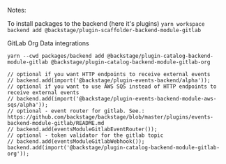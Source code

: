 Notes:

To install packages to the backend (here it's plugins)
  `yarn workspace backend add @backstage/plugin-scaffolder-backend-module-gitlab`

GitLab Org Data integrations

  `yarn --cwd packages/backend add @backstage/plugin-catalog-backend-module-gitlab @backstage/plugin-catalog-backend-module-gitlab-org`

```
// optional if you want HTTP endpoints to receive external events
// backend.add(import('@backstage/plugin-events-backend/alpha'));
// optional if you want to use AWS SQS instead of HTTP endpoints to receive external events
// backend.add(import('@backstage/plugin-events-backend-module-aws-sqs/alpha'));
// optional - event router for gitlab. See.: https://github.com/backstage/backstage/blob/master/plugins/events-backend-module-gitlab/README.md
// backend.add(eventsModuleGitlabEventRouter());
// optional - token validator for the gitlab topic
// backend.add(eventsModuleGitlabWebhook());
backend.add(import('@backstage/plugin-catalog-backend-module-gitlab-org'));
```
